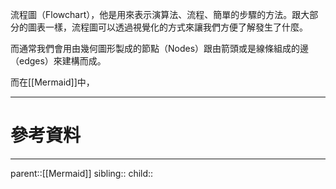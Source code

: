 流程圖（Flowchart），他是用來表示演算法、流程、簡單的步驟的方法。跟大部分的圖表一樣，流程圖可以透過視覺化的方式來讓我們方便了解發生了什麼。

而通常我們會用由幾何圖形製成的節點（Nodes）跟由箭頭或是線條組成的邊（edges）來建構而成。

而在[[Mermaid]]中，
- - -
# 參考資料

- - -
parent::[[Mermaid]]
sibling::
child::